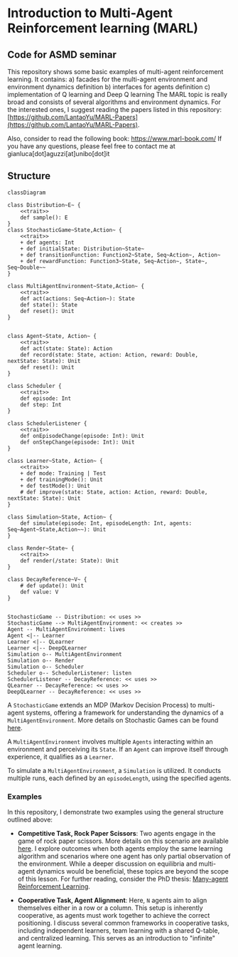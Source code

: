 # Introduction to Multi-Agent Reinforcement learning (MARL)
## Code for ASMD seminar
This repository shows some basic examples of multi-agent reinforcement learning. It contains:
a) facades for the multi-agent environment and environment dynamics definition
b) interfaces for agents definition
c) implementation of Q learning and Deep Q learning
The MARL topic is really broad and consists of several algorithms and environment dynamics. 
For the interested ones, I suggest reading the papers listed in this repository: [https://github.com/LantaoYu/MARL-Papers](https://github.com/LantaoYu/MARL-Papers). 

Also, consider to read the following book: https://www.marl-book.com/
If you have any questions, please feel free to contact me at gianluca[dot]aguzzi[at]unibo[dot]it

## Structure
```mermaid
classDiagram

class Distribution~E~ {
    <<trait>>
    def sample(): E
}
class StochasticGame~State,Action~ {
    <<trait>>
    + def agents: Int
    + def initialState: Distribution~State~
    + def transitionFunction: Function2~State, Seq~Action~, Action~
    + def rewardFunction: Function3~State, Seq~Action~, State~, Seq~Double~~
}

class MultiAgentEnvironment~State,Action~ {
    <<trait>>
    def act(actions: Seq~Action~): State
    def state(): State
    def reset(): Unit
}


class Agent~State, Action~ {
    <<trait>>
    def act(state: State): Action
    def record(state: State, action: Action, reward: Double, nextState: State): Unit
    def reset(): Unit
}

class Scheduler {
    <<trait>>
    def episode: Int
    def step: Int
}

class SchedulerListener {
    <<trait>>
    def onEpisodeChange(episode: Int): Unit
    def onStepChange(episode: Int): Unit
}

class Learner~State, Action~ {
    <<trait>>
    + def mode: Training | Test
    + def trainingMode(): Unit
    + def testMode(): Unit
    # def improve(state: State, action: Action, reward: Double, nextState: State): Unit
}

class Simulation~State, Action~ {
    def simulate(episode: Int, episodeLength: Int, agents: Seq~Agent~State,Action~~): Unit
}

class Render~State~ {
    <<trait>>
    def render(/state: State): Unit
}

class DecayReference~V~ {
    # def update(): Unit
    def value: V
}


StochasticGame -- Distribution: << uses >>
StochasticGame --> MultiAgentEnvironment: << creates >>
Agent -- MultiAgentEnvironment: lives
Agent <|-- Learner
Learner <|-- QLearner
Learner <|-- DeepQLearner
Simulation o-- MultiAgentEnvironment
Simulation o-- Render
Simulation o-- Scheduler
Scheduler o-- SchedulerListener: listen
SchedulerListener -- DecayReference: << uses >>
QLearner -- DecayReference: << uses >>
DeepQLearner -- DecayReference: << uses >>
```
A `StochasticGame` extends an MDP (Markov Decision Process) to multi-agent systems, offering a framework for understanding the dynamics of a `MultiAgentEnvironment`. More details on Stochastic Games can be found [here](https://en.wikipedia.org/wiki/Stochastic_game). 

A `MultiAgentEnvironment` involves multiple `Agents` interacting within an environment and perceiving its `State`. If an `Agent` can improve itself through experience, it qualifies as a `Learner`.

To simulate a `MultiAgentEnvironment`, a `Simulation` is utilized. It conducts multiple runs, each defined by an `episodeLength`, using the specified agents.

### Examples
In this repository, I demonstrate two examples using the general structure outlined above:

- **Competitive Task, Rock Paper Scissors**: Two agents engage in the game of rock paper scissors. More details on this scenario are available [here](https://direct.mit.edu/isal/proceedings/alife2018/30/404/99610). I explore outcomes when both agents employ the same learning algorithm and scenarios where one agent has only partial observation of the environment. While a deeper discussion on equilibria and multi-agent dynamics would be beneficial, these topics are beyond the scope of this lesson. For further reading, consider the PhD thesis: [Many-agent Reinforcement Learning](https://discovery.ucl.ac.uk/id/eprint/10124273/).

- **Cooperative Task, Agent Alignment**: Here, `N` agents aim to align themselves either in a row or a column. This setup is inherently cooperative, as agents must work together to achieve the correct positioning. I discuss several common frameworks in cooperative tasks, including independent learners, team learning with a shared Q-table, and centralized learning. This serves as an introduction to "infinite" agent learning.

